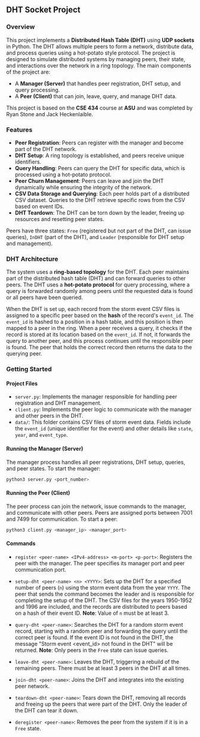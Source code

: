 ## DHT Socket Project

### Overview

This project implements a **Distributed Hash Table (DHT)** using **UDP sockets** in Python. The DHT allows multiple peers to form a network, distribute data, and process queries using a hot-potato style protocol. The project is designed to simulate distributed systems by managing peers, their state, and interactions over the network in a ring topology. The main components of the project are:

- A **Manager (Server)** that handles peer registration, DHT setup, and query processing.
- A **Peer (Client)** that can join, leave, query, and manage DHT data.

This project is based on the **CSE 434** course at **ASU** and was completed by Ryan Stone and Jack Heckenlaible.

### Features

- **Peer Registration**: Peers can register with the manager and become part of the DHT network.
- **DHT Setup**: A ring topology is established, and peers receive unique identifiers.
- **Query Handling**: Peers can query the DHT for specific data, which is processed using a hot-potato protocol.
- **Peer Churn Management**: Peers can leave and join the DHT dynamically while ensuring the integrity of the network.
- **CSV Data Storage and Querying**: Each peer holds part of a distributed CSV dataset. Queries to the DHT retrieve specific rows from the CSV based on event IDs.
- **DHT Teardown**: The DHT can be torn down by the leader, freeing up resources and resetting peer states.

Peers have three states: `Free` (registered but not part of the DHT, can issue queries), `InDHT` (part of the DHT), and `Leader` (responsible for DHT setup and management).


### DHT Architecture

The system uses a **ring-based topology** for the DHT. Each peer maintains part of the distributed hash table (DHT) and can forward queries to other peers. The DHT uses a **hot-potato protocol** for query processing, where a query is forwarded randomly among peers until the requested data is found or all peers have been queried.

When the DHT is set up, each record from the storm event CSV files is assigned to a specific peer based on the **hash** of the record's `event_id`. The `event_id` is hashed to a position in a hash table, and this position is then mapped to a peer in the ring. When a peer receives a query, it checks if the record is stored at its location based on the `event_id`. If not, it forwards the query to another peer, and this process continues until the responsible peer is found. The peer that holds the correct record then returns the data to the querying peer.

### Getting Started
#### Project Files

- `server.py`: Implements the manager responsible for handling peer registration and DHT management.
- `client.py`: Implements the peer logic to communicate with the manager and other peers in the DHT.
- `data/`:  This folder contains CSV files of storm event data. Fields include the `event_id` (unique identifier for the event) and other details like `state`, `year`, and `event_type`.

#### Running the Manager (Server)
The manager process handles all peer registrations, DHT setup, queries, and peer states. To start the manager:

```bash
python3 server.py <port_number>
```

#### Running the Peer (Client)
The peer process can join the network, issue commands to the manager, and communicate with other peers. Peers are assigned ports between 7001 and 7499 for communication. To start a peer:

```bash
python3 client.py <manager_ip> <manager_port>
```

#### Commands
- `register <peer-name> <IPv4-address> <m-port> <p-port>`: Registers the peer with the manager. The peer specifies its manager port and peer communication port.

- `setup-dht <peer-name> <n> <YYYY>`: Sets up the DHT for a specified number of peers (`n`) using the storm event data from the year `YYYY`. The peer that sends the command becomes the leader and is responsible for completing the setup of the DHT. The CSV files for the years 1950-1952 and 1996 are included, and the records are distributed to peers based on a hash of their event ID.
**Note**: Value of `n` must be at least 3.
- `query-dht <peer-name>`: Searches the DHT for a random storm event record, starting with a random peer and forwarding the query until the correct peer is found. If the event ID is not found in the DHT, the message "Storm event <event_id> not found in the DHT" will be returned. **Note**: Only peers in the `Free` state can issue queries.
- `leave-dht <peer-name>`: Leaves the DHT, triggering a rebuild of the remaining peers. There must be at least 3 peers in the DHT at all times. 
- `join-dht <peer-name>`: Joins the DHT and integrates into the existing peer network.
- `teardown-dht <peer-name>`: Tears down the DHT, removing all records and freeing up the peers that were part of the DHT. Only the leader of the DHT can tear it down. 
- `deregister <peer-name>`: Removes the peer from the system if it is in a `Free` state.